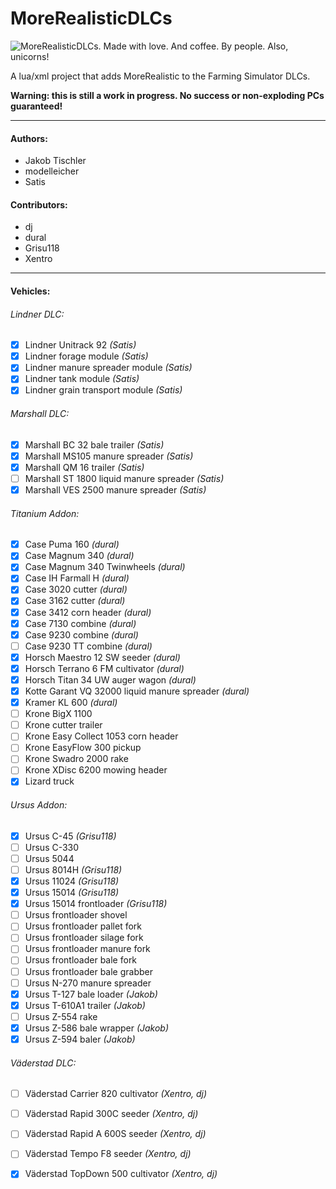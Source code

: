 ﻿MoreRealisticDLCs
=================

![MoreRealisticDLCs. Made with love. And coffee. By people. Also, unicorns!](http://i.minus.com/iBmd06prnMccy.jpg "MoreRealisticDLCs. Made with love. And coffee. By people. Also, unicorns!")


A lua/xml project that adds MoreRealistic to the Farming Simulator DLCs.

**Warning: this is still a work in progress. No success or non-exploding PCs guaranteed!**

---

#### Authors:
* Jakob Tischler
* modelleicher
* Satis

#### Contributors:
* dj
* dural
* Grisu118
* Xentro

---

#### Vehicles:
###### Lindner DLC:
- [x] Lindner Unitrack 92 *(Satis)*
- [x] Lindner forage module *(Satis)*
- [x] Lindner manure spreader module *(Satis)*
- [x] Lindner tank module *(Satis)*
- [x] Lindner grain transport module *(Satis)*

###### Marshall DLC:
- [x] Marshall BC 32 bale trailer *(Satis)*
- [x] Marshall MS105 manure spreader *(Satis)*
- [x] Marshall QM 16 trailer *(Satis)*
- [ ] Marshall ST 1800 liquid manure spreader *(Satis)*
- [x] Marshall VES 2500 manure spreader *(Satis)*

###### Titanium Addon:
- [x] Case Puma 160 *(dural)*
- [x] Case Magnum 340 *(dural)*
- [x] Case Magnum 340 Twinwheels *(dural)*
- [x] Case IH Farmall H *(dural)*
- [x] Case 3020 cutter *(dural)*
- [x] Case 3162 cutter *(dural)*
- [x] Case 3412 corn header *(dural)*
- [x] Case 7130 combine *(dural)*
- [x] Case 9230 combine *(dural)*
- [ ] Case 9230 TT combine *(dural)*
- [x] Horsch Maestro 12 SW seeder *(dural)*
- [x] Horsch Terrano 6 FM cultivator *(dural)*
- [x] Horsch Titan 34 UW auger wagon *(dural)*
- [x] Kotte Garant VQ 32000 liquid manure spreader *(dural)*
- [x] Kramer KL 600 *(dural)*
- [ ] Krone BigX 1100
- [ ] Krone cutter trailer
- [ ] Krone Easy Collect 1053 corn header
- [ ] Krone EasyFlow 300 pickup
- [ ] Krone Swadro 2000 rake
- [ ] Krone XDisc 6200 mowing header
- [x] Lizard truck

###### Ursus Addon:
- [x] Ursus C-45 *(Grisu118)*
- [ ] Ursus C-330
- [ ] Ursus 5044
- [ ] Ursus 8014H *(Grisu118)*
- [x] Ursus 11024 *(Grisu118)*
- [x] Ursus 15014 *(Grisu118)*
- [x] Ursus 15014 frontloader *(Grisu118)*
- [ ] Ursus frontloader shovel
- [ ] Ursus frontloader pallet fork
- [ ] Ursus frontloader silage fork
- [ ] Ursus frontloader manure fork
- [ ] Ursus frontloader bale fork
- [ ] Ursus frontloader bale grabber
- [ ] Ursus N-270 manure spreader
- [x] Ursus T-127 bale loader *(Jakob)*
- [x] Ursus T-610A1 trailer *(Jakob)*
- [ ] Ursus Z-554 rake
- [x] Ursus Z-586 bale wrapper *(Jakob)*
- [x] Ursus Z-594 baler *(Jakob)*

###### Väderstad DLC:
- [ ] Väderstad Carrier 820 cultivator *(Xentro, dj)*
- [ ] Väderstad Rapid 300C seeder *(Xentro, dj)*
- [ ] Väderstad Rapid A 600S seeder *(Xentro, dj)*
- [ ] Väderstad Tempo F8 seeder *(Xentro, dj)*
- [x] Väderstad TopDown 500 cultivator *(Xentro, dj)*

